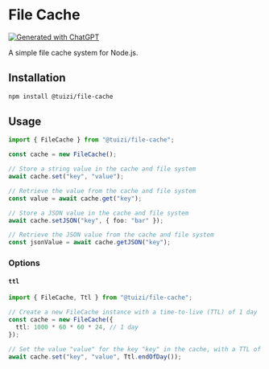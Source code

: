 # File Cache

[![Generated with ChatGPT](https://img.shields.io/badge/generated%20with-ChatGPT-blue.svg)](https://openai.com/blog/chatgpt/)

A simple file cache system for Node.js.

## Installation

```bash
npm install @tuizi/file-cache
```

## Usage

```ts
import { FileCache } from "@tuizi/file-cache";

const cache = new FileCache();

// Store a string value in the cache and file system
await cache.set("key", "value");

// Retrieve the value from the cache and file system
const value = await cache.get("key");

// Store a JSON value in the cache and file system
await cache.setJSON("key", { foo: "bar" });

// Retrieve the JSON value from the cache and file system
const jsonValue = await cache.getJSON("key");
```

### Options

#### `ttl`

```ts
import { FileCache, Ttl } from "@tuizi/file-cache";

// Create a new FileCache instance with a time-to-live (TTL) of 1 day
const cache = new FileCache({
  ttl: 1000 * 60 * 60 * 24, // 1 day
});

// Set the value "value" for the key "key" in the cache, with a TTL of the end of the current day
await cache.set("key", "value", Ttl.endOfDay());
```
